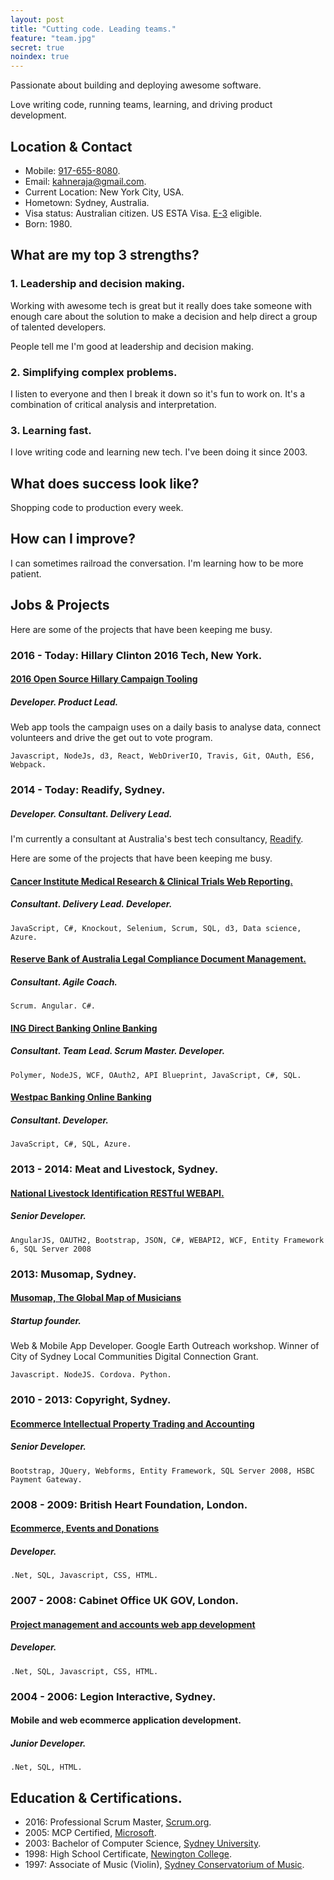 ```yaml
---
layout: post
title: "Cutting code. Leading teams."
feature: "team.jpg"
secret: true
noindex: true
---
```


Passionate about building and deploying awesome software.

Love writing code, running teams, learning, and driving product development.

## Location & Contact

- Mobile: [917-655-8080](tel:917-655-8080).
- Email: <kahneraja@gmail.com>.
- Current Location: New York City, USA.
- Hometown: Sydney, Australia.
- Visa status: Australian citizen. US ESTA Visa.  [E-3](https://www.uscis.gov/working-united-states/temporary-workers/e-3-certain-specialty-occupation-professionals-australia) eligible.
- Born: 1980.

## What are my top 3 strengths?

### 1. Leadership and decision making.

Working with awesome tech is great but it really does take someone with enough care about the solution to make a decision and help direct a group of talented developers.

People tell me I'm good at leadership and decision making.

### 2. Simplifying complex problems.

I listen to everyone and then I break it down so it's fun to work on. It's a combination of critical analysis and interpretation.

### 3. Learning fast.

I love writing code and learning new tech. I've been doing it since 2003.

## What does success look like?

Shopping code to production every week.

## How can I improve?

I can sometimes railroad the conversation. I'm learning how to be more patient.

## Jobs & Projects

Here are some of the projects that have been keeping me busy.

### 2016 - Today: Hillary Clinton 2016 Tech, New York.

#### [2016 Open Source Hillary Campaign Tooling](http://devprogress.us/)

##### Developer. Product Lead.

Web app tools the campaign uses on a daily basis to analyse data, connect volunteers and drive the get out to vote program.

	Javascript, NodeJs, d3, React, WebDriverIO, Travis, Git, OAuth, ES6, Webpack.

### 2014 - Today: Readify, Sydney.

##### Developer. Consultant. Delivery Lead.

I'm currently a consultant at Australia's best tech consultancy, [Readify](http://www.readify.net).

Here are some of the projects that have been keeping me busy.

#### [Cancer Institute Medical Research & Clinical Trials Web Reporting.](http://www.cancerinstitute.org.au)

##### Consultant. Delivery Lead. Developer.

	JavaScript, C#, Knockout, Selenium, Scrum, SQL, d3, Data science, Azure.

#### [Reserve Bank of Australia Legal Compliance Document Management.](http://www.rba.gov.au)

##### Consultant. Agile Coach.

	Scrum. Angular. C#.

#### [ING Direct Banking Online Banking](http://www.ingdirect.com.au)

##### Consultant. Team Lead. Scrum Master. Developer.

	Polymer, NodeJS, WCF, OAuth2, API Blueprint, JavaScript, C#, SQL.

#### [Westpac Banking Online Banking](http://www.westpac.com.au)

##### Consultant. Developer.

	JavaScript, C#, SQL, Azure.

### 2013 - 2014: Meat and Livestock, Sydney.

#### [National Livestock Identification RESTful WEBAPI.](http://www.nlis.com.au)

##### Senior Developer.

	AngularJS, OAUTH2, Bootstrap, JSON, C#, WEBAPI2, WCF, Entity Framework 6, SQL Server 2008

### 2013: Musomap, Sydney.

#### [Musomap, The Global Map of Musicians](http://www.musomap.com)

##### Startup founder.

Web & Mobile App Developer. Google Earth Outreach workshop. Winner of City of Sydney Local Communities Digital Connection Grant.

	Javascript. NodeJS. Cordova. Python.

### 2010 - 2013: Copyright, Sydney.

#### [Ecommerce Intellectual Property Trading and Accounting](http://www.copyright.org.au)

##### Senior Developer.

	Bootstrap, JQuery, Webforms, Entity Framework, SQL Server 2008, HSBC Payment Gateway.

### 2008 - 2009: British Heart Foundation, London.

#### [Ecommerce, Events and Donations](http://www.bhf.org.uk)

##### Developer.

	.Net, SQL, Javascript, CSS, HTML.

### 2007 - 2008: Cabinet Office UK GOV, London.

#### [Project management and accounts  web app development](https://www.gov.uk/government/policies/major-project-management)

##### Developer.

	.Net, SQL, Javascript, CSS, HTML.

### 2004 - 2006: Legion Interactive, Sydney.

#### Mobile and web ecommerce application development.

##### Junior Developer.

	.Net, SQL, HTML.

## Education & Certifications.

- 2016: Professional Scrum Master, [Scrum.org](http://www.scrum.org).
- 2005: MCP Certified, [Microsoft](http://www.microsoft.com).
- 2003: Bachelor of Computer Science, [Sydney University](http://sydney.edu.au/).
- 1998: High School Certificate, [Newington College](http://www.newington.nsw.edu.au).
- 1997: Associate of Music (Violin), [Sydney Conservatorium of Music](http://music.sydney.edu.au).
